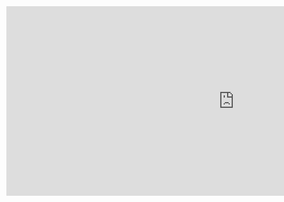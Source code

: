 <iframe width="1200" height="500" src="https://www.youtube.com/embed/pivdZW8ynKY?si=dVjhne3nA6_8sMpt" title="YouTube video player" frameborder="0" allow="accelerometer; autoplay; clipboard-write; encrypted-media; gyroscope; web-share" referrerpolicy="strict-origin-when-cross-origin" allowfullscreen></iframe>
